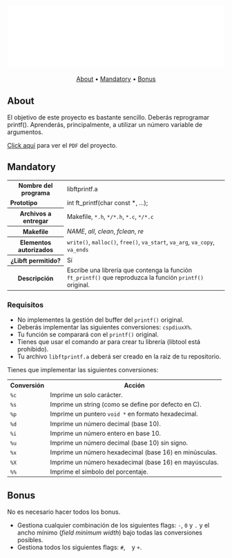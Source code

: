 <div align="center">
  <img src=".assets/FT_PRINT.png">
</div>

<p align="center">
	<a href="#about">About</a> •
	<a href="#mandatory">Mandatory</a> •
	<a href="#bonus">Bonus</a>
</p>

## About

El objetivo de este proyecto es bastante sencillo. Deberás reprogramar printf(). Aprenderás, principalmente, a utilizar un número variable de argumentos.

[Click aquí](./assets/es.subject.pdf) para ver el `PDF` del proyecto.


## Mandatory

<table>
  <tr>
    <th>Nombre del programa</th>
    <td>libftprintf.a</td>
</tr>
<tr>
    <td><strong>Prototipo</strong></td>
    <td>int ft_printf(char const *, ...);</td>
  </tr>
  <tr>
    <th>Archivos a entregar</th>
    <td>Makefile, <code>*.h</code>, <code>*/*.h</code>, <code>*.c</code>, <code>*/*.c</code></td>
  </tr>
  <tr>
    <th>Makefile</th>
    <td><i>NAME</i>, <i>all</i>, <i>clean</i>, <i>fclean</i>, <i>re</i></td>
  </tr>
  <tr>
    <th>Elementos autorizados</th>
    <td><code>write()</code>, <code>malloc()</code>, <code>free()</code>, <code>va_start</code>, <code>va_arg</code>, <code>va_copy</code>, <code>va_ends</code></td>
  </tr>
  <tr>
    <th>¿Libft permitido?</th>
    <td>Sí</td>
  </tr>
  <tr>
    <th>Descripción</th>
    <td>Escribe una librería que contenga la función <code>ft_printf()</code> que reproduzca la función <code>printf()</code> original.</td>
  </tr>
</table>

### Requisitos

- No implementes la gestión del buffer del `printf()` original.
- Deberás implementar las siguientes conversiones: `cspdiuxX%`.
- Tu función se comparará con el `printf()` original.
- Tienes que usar el comando ar para crear tu librería (libtool está prohibido).
- Tu archivo `libftprintf.a` deberá ser creado en la raiz de tu repositorio.

Tienes que implementar las siguientes conversiones:

<table>
  <tr>
    <th>Conversión</th>
    <th>Acción</th>
  </tr>
  <tr>
    <td><code>%c</code></td>
    <td>Imprime un solo carácter.</td>
  </tr>
  <tr>
    <td><code>%s</code></td>
    <td>Imprime un string (como se define por defecto en C).</td>
  </tr>
  <tr>
    <td><code>%p</code></td>
    <td>Imprime un puntero <code>void *</code> en formato hexadecimal.</td>
  </tr>
  <tr>
    <td><code>%d</code></td>
    <td>Imprime un número decimal (base 10).</td>
  </tr>
  <tr>
    <td><code>%i</code></td>
    <td>Imprime un número entero en base 10.</td>
  </tr>
  <tr>
    <td><code>%u</code></td>
    <td>Imprime un número decimal (base 10) sin signo.</td>
  </tr>
  <tr>
    <td><code>%x</code></td>
    <td>Imprime un número hexadecimal (base 16) en minúsculas.</td>
  </tr>
  <tr>
    <td><code>%X</code></td>
    <td>Imprime un número hexadecimal (base 16) en mayúsculas.</td>
  </tr>
  <tr>
    <td><code>%%</code></td>
    <td>Imprime el símbolo del porcentaje.</td>
  </tr>
</table>

## Bonus

No es necesario hacer todos los bonus.

- Gestiona cualquier combinación de los siguientes flags: `-`, `0` y `.` y el ancho mínimo (_field minimum width_) bajo todas las conversiones posibles.
- Gestiona todos los siguientes flags: `#`, ` ` y `+`.
